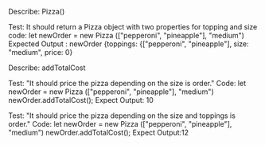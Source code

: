 Describe: Pizza()

Test: It should return a Pizza object with two properties for topping and size
code: let newOrder = new Pizza (["pepperoni", "pineapple"], "medium")
Expected Output : newOrder {toppings: {["pepperoni", "pineapple"], size: "medium", price: 0}

Describe: addTotalCost

Test: "It should price the pizza depending on the size is order."
Code: 
let newOrder = new Pizza (["pepperoni", "pineapple"], "medium")
newOrder.addTotalCost();
Expect Output: 10

Test: "It should price the pizza depending on the size and toppings is order."
Code: 
let newOrder = new Pizza (["pepperoni", "pineapple"], "medium")
newOrder.addTotalCost();
Expect Output:12
